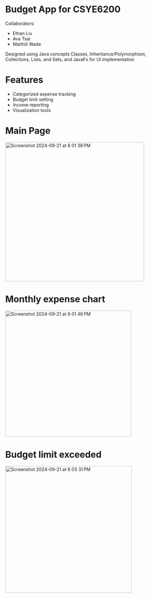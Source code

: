 # Budget App for CSYE6200

Collaborators:
- Ethan Liu
- Ava Tsai
- Maithili Wade

Designed using Java concepts Classes, Inheritance/Polymorphism, Collections, Lists, and Sets, and JavaFx for UI implementation

# Features
- Categorized expense tracking
- Budget limit setting
- Income reporting
- Visualization tools

# Main Page

<img width="438" alt="Screenshot 2024-09-21 at 8 01 38 PM" src="https://github.com/user-attachments/assets/4db638aa-ac47-4d45-9f7e-06a3fba47782">

# Monthly expense chart

<img width="397" alt="Screenshot 2024-09-21 at 8 01 46 PM" src="https://github.com/user-attachments/assets/1bc63866-11d8-4b49-9460-861eb27dfbbd">

# Budget limit exceeded

<img width="399" alt="Screenshot 2024-09-21 at 8 03 31 PM" src="https://github.com/user-attachments/assets/8f673807-f4dc-4a99-a243-afeb92695fee">

